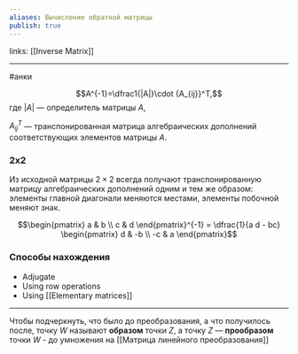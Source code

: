 ```yaml
---
aliases: Вычисление обратной матрицы
publish: true
---
```

links: [[Inverse Matrix]]

---
#анки


$$A^{-1}=\dfrac1{|A|}\cdot {A_{ij}}^T,$$
где $|A|$ — определитель матрицы $A$,

${A_{ij}}^T$ — транспонированная матрица алгебраических дополнений соответствующих элементов матрицы $A$.

### 2х2
Из исходной матрицы $2{\times}2$ всегда получают транспонированную матрицу алгебраических дополнений одним и тем же образом: элементы главной диагонали меняются местами, элементы побочной меняют знак.

$$\begin{pmatrix} a & b \\ c & d \end{pmatrix}^{-1} = \dfrac{1}{a d - bc} \begin{pmatrix} d & -b \\ -c & a \end{pmatrix}$$

### Способы нахождения
- Adjugate 
- Using row operations
- Using [[Elementary matrices]]


---

Чтобы подчеркнуть, что было до преобразования, а что получилось после, 
точку $W$ называют **образом** точки $Z$, а 
точку $Z$ — **прообразом** точки $W$  - до умножения на [[Матрица линейного преобразования]]